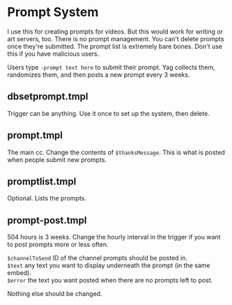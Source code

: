 # Prompt System
I use this for creating prompts for videos. But this would work for writing or art servers, too. There is no prompt management. You can't delete prompts once they're submitted. The prompt list is extremely bare bones. Don't use this if you have malicious users.

Users type `-prompt text here` to submit their prompt. Yag collects them, randomizes them, and then posts a new prompt every 3 weeks.

## dbsetprompt.tmpl
Trigger can be anything. Use it once to set up the system, then delete.

## prompt.tmpl
The main cc. Change the contents of `$thanksMessage`. This is what is posted when people submit new prompts.

## promptlist.tmpl
Optional. Lists the prompts.

## prompt-post.tmpl
504 hours is 3 weeks. Change the hourly interval in the trigger if you want to post prompts more or less often.    

`$channelToSend` ID of the channel prompts should be posted in.    
`$text` any text you want to display underneath the prompt (in the same embed).     
`$error` the text you want posted when there are no prompts left to post.

Nothing else should be changed.

